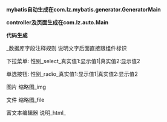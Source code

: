   **mybatis自动生成在com.lz.mybatis.generator.GeneratorMain** 

 **controller及页面生成在com.lz.auto.Main** 

 **代码生成** 

 _数据库字段注释规则
说明文字后面直接跟组件标识

下拉菜单:
性别_select_真实值1:显示值1|真实值2:显示值2

单选按钮:
性别_radio_真实值1:显示值1|真实值2:显示值2

图片
缩略图_img

文件
缩略图_file

富文本编辑器
说明_html_ 